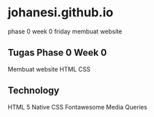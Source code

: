 # johanesi.github.io
phase 0 week 0 friday membuat website

## Tugas Phase 0 Week 0
Membuat website HTML CSS

## Technology 
HTML 5 Native
CSS
Fontawesome
Media Queries
